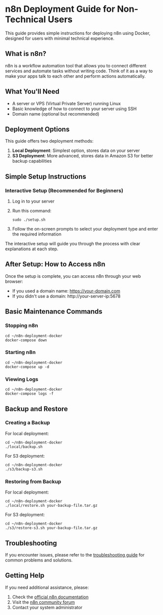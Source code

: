 # n8n Deployment Guide for Non-Technical Users

This guide provides simple instructions for deploying n8n using Docker, designed for users with minimal technical experience.

## What is n8n?

n8n is a workflow automation tool that allows you to connect different services and automate tasks without writing code. Think of it as a way to make your apps talk to each other and perform actions automatically.

## What You'll Need

- A server or VPS (Virtual Private Server) running Linux
- Basic knowledge of how to connect to your server using SSH
- Domain name (optional but recommended)

## Deployment Options

This guide offers two deployment methods:

1. **Local Deployment**: Simplest option, stores data on your server
2. **S3 Deployment**: More advanced, stores data in Amazon S3 for better backup capabilities

## Simple Setup Instructions

### Interactive Setup (Recommended for Beginners)

1. Log in to your server
2. Run this command:

   ```
   sudo ./setup.sh
   ```

3. Follow the on-screen prompts to select your deployment type and enter the required information

The interactive setup will guide you through the process with clear explanations at each step.

## After Setup: How to Access n8n

Once the setup is complete, you can access n8n through your web browser:

- If you used a domain name: https://your-domain.com
- If you didn't use a domain: http://your-server-ip:5678

## Basic Maintenance Commands

### Stopping n8n

```
cd ~/n8n-deployment-docker
docker-compose down
```

### Starting n8n

```
cd ~/n8n-deployment-docker
docker-compose up -d
```

### Viewing Logs

```
cd ~/n8n-deployment-docker
docker-compose logs -f
```

## Backup and Restore

### Creating a Backup

For local deployment:

```
cd ~/n8n-deployment-docker
./local/backup.sh
```

For S3 deployment:

```
cd ~/n8n-deployment-docker
./s3/backup-s3.sh
```

### Restoring from Backup

For local deployment:

```
cd ~/n8n-deployment-docker
./local/restore.sh your-backup-file.tar.gz
```

For S3 deployment:

```
cd ~/n8n-deployment-docker
./s3/restore-s3.sh your-backup-file.tar.gz
```

## Troubleshooting

If you encounter issues, please refer to the [troubleshooting guide](troubleshooting-guide.md) for common problems and solutions.

## Getting Help

If you need additional assistance, please:

1. Check the [official n8n documentation](https://docs.n8n.io/)
2. Visit the [n8n community forum](https://community.n8n.io/)
3. Contact your system administrator
